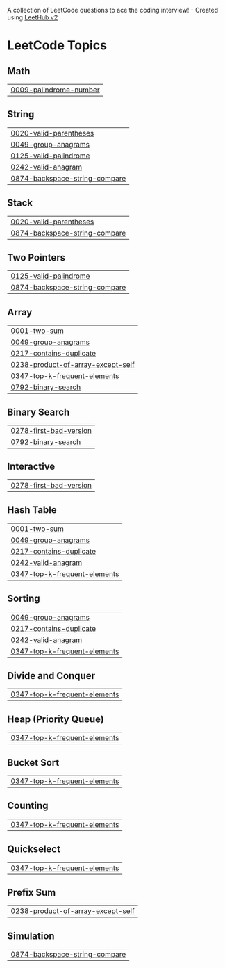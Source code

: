 A collection of LeetCode questions to ace the coding interview! - Created using [LeetHub v2](https://github.com/arunbhardwaj/LeetHub-2.0)
<!---LeetCode Topics Start-->
# LeetCode Topics
## Math
|  |
| ------- |
| [0009-palindrome-number](https://github.com/qjawns67/LeetCode/tree/master/0009-palindrome-number) |
## String
|  |
| ------- |
| [0020-valid-parentheses](https://github.com/qjawns67/LeetCode/tree/master/0020-valid-parentheses) |
| [0049-group-anagrams](https://github.com/qjawns67/LeetCode/tree/master/0049-group-anagrams) |
| [0125-valid-palindrome](https://github.com/qjawns67/LeetCode/tree/master/0125-valid-palindrome) |
| [0242-valid-anagram](https://github.com/qjawns67/LeetCode/tree/master/0242-valid-anagram) |
| [0874-backspace-string-compare](https://github.com/qjawns67/LeetCode/tree/master/0874-backspace-string-compare) |
## Stack
|  |
| ------- |
| [0020-valid-parentheses](https://github.com/qjawns67/LeetCode/tree/master/0020-valid-parentheses) |
| [0874-backspace-string-compare](https://github.com/qjawns67/LeetCode/tree/master/0874-backspace-string-compare) |
## Two Pointers
|  |
| ------- |
| [0125-valid-palindrome](https://github.com/qjawns67/LeetCode/tree/master/0125-valid-palindrome) |
| [0874-backspace-string-compare](https://github.com/qjawns67/LeetCode/tree/master/0874-backspace-string-compare) |
## Array
|  |
| ------- |
| [0001-two-sum](https://github.com/qjawns67/LeetCode/tree/master/0001-two-sum) |
| [0049-group-anagrams](https://github.com/qjawns67/LeetCode/tree/master/0049-group-anagrams) |
| [0217-contains-duplicate](https://github.com/qjawns67/LeetCode/tree/master/0217-contains-duplicate) |
| [0238-product-of-array-except-self](https://github.com/qjawns67/LeetCode/tree/master/0238-product-of-array-except-self) |
| [0347-top-k-frequent-elements](https://github.com/qjawns67/LeetCode/tree/master/0347-top-k-frequent-elements) |
| [0792-binary-search](https://github.com/qjawns67/LeetCode/tree/master/0792-binary-search) |
## Binary Search
|  |
| ------- |
| [0278-first-bad-version](https://github.com/qjawns67/LeetCode/tree/master/0278-first-bad-version) |
| [0792-binary-search](https://github.com/qjawns67/LeetCode/tree/master/0792-binary-search) |
## Interactive
|  |
| ------- |
| [0278-first-bad-version](https://github.com/qjawns67/LeetCode/tree/master/0278-first-bad-version) |
## Hash Table
|  |
| ------- |
| [0001-two-sum](https://github.com/qjawns67/LeetCode/tree/master/0001-two-sum) |
| [0049-group-anagrams](https://github.com/qjawns67/LeetCode/tree/master/0049-group-anagrams) |
| [0217-contains-duplicate](https://github.com/qjawns67/LeetCode/tree/master/0217-contains-duplicate) |
| [0242-valid-anagram](https://github.com/qjawns67/LeetCode/tree/master/0242-valid-anagram) |
| [0347-top-k-frequent-elements](https://github.com/qjawns67/LeetCode/tree/master/0347-top-k-frequent-elements) |
## Sorting
|  |
| ------- |
| [0049-group-anagrams](https://github.com/qjawns67/LeetCode/tree/master/0049-group-anagrams) |
| [0217-contains-duplicate](https://github.com/qjawns67/LeetCode/tree/master/0217-contains-duplicate) |
| [0242-valid-anagram](https://github.com/qjawns67/LeetCode/tree/master/0242-valid-anagram) |
| [0347-top-k-frequent-elements](https://github.com/qjawns67/LeetCode/tree/master/0347-top-k-frequent-elements) |
## Divide and Conquer
|  |
| ------- |
| [0347-top-k-frequent-elements](https://github.com/qjawns67/LeetCode/tree/master/0347-top-k-frequent-elements) |
## Heap (Priority Queue)
|  |
| ------- |
| [0347-top-k-frequent-elements](https://github.com/qjawns67/LeetCode/tree/master/0347-top-k-frequent-elements) |
## Bucket Sort
|  |
| ------- |
| [0347-top-k-frequent-elements](https://github.com/qjawns67/LeetCode/tree/master/0347-top-k-frequent-elements) |
## Counting
|  |
| ------- |
| [0347-top-k-frequent-elements](https://github.com/qjawns67/LeetCode/tree/master/0347-top-k-frequent-elements) |
## Quickselect
|  |
| ------- |
| [0347-top-k-frequent-elements](https://github.com/qjawns67/LeetCode/tree/master/0347-top-k-frequent-elements) |
## Prefix Sum
|  |
| ------- |
| [0238-product-of-array-except-self](https://github.com/qjawns67/LeetCode/tree/master/0238-product-of-array-except-self) |
## Simulation
|  |
| ------- |
| [0874-backspace-string-compare](https://github.com/qjawns67/LeetCode/tree/master/0874-backspace-string-compare) |
<!---LeetCode Topics End-->